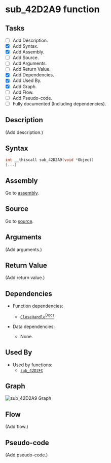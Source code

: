 # sub_42D2A9 function

## Tasks

- [ ] Add Description.
- [X] Add Syntax.
- [X] Add Assembly.
- [ ] Add Source.
- [ ] Add Arguments.
- [ ] Add Return Value.
- [X] Add Dependencies.
- [X] Add Used By.
- [X] Add Graph.
- [ ] Add Flow.
- [ ] Add Pseudo-code.
- [ ] Fully documented (Including dependencies).

## Description

(Add description.)

## Syntax

```c
int __thiscall sub_42D2A9(void *Object)
{...}
```

## Assembly

Go to [assembly](../asm/sub_42D2A9.asm).

## Source

Go to [source](../cc/sub_42D2A9.cc).

## Arguments

(Add arguments.)

## Return Value

(Add return value.)

## Dependencies

* Function dependencies:
  * [`CloseHandle`<sup>Docs</sup>](https://docs.microsoft.com/en-us/windows/win32/api/handleapi/nf-handleapi-closehandle)


* Data dependencies:
  * None.

## Used By

* Used by functions:
  * [`sub_42D3FC`](../md/sub_42D3FC.md)

## Graph

![sub_42D2A9 Graph](../svg/sub_42D2A9.svg "sub_42D2A9 Graph")

## Flow

(Add flow.)

## Pseudo-code

(Add pseudo-code.)
